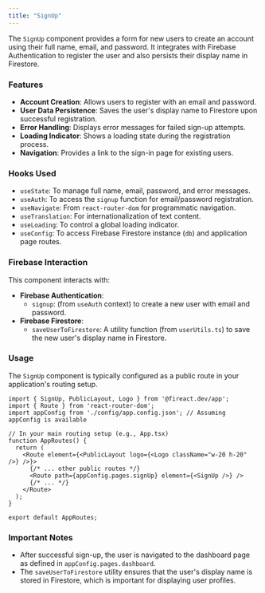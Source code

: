 ```yaml
---
title: "SignUp"
---
```


The `SignUp` component provides a form for new users to create an account using their full name, email, and password. It integrates with Firebase Authentication to register the user and also persists their display name in Firestore.

### Features

- **Account Creation**: Allows users to register with an email and password.
- **User Data Persistence**: Saves the user's display name to Firestore upon successful registration.
- **Error Handling**: Displays error messages for failed sign-up attempts.
- **Loading Indicator**: Shows a loading state during the registration process.
- **Navigation**: Provides a link to the sign-in page for existing users.

### Hooks Used

- `useState`: To manage full name, email, password, and error messages.
- `useAuth`: To access the `signup` function for email/password registration.
- `useNavigate`: From `react-router-dom` for programmatic navigation.
- `useTranslation`: For internationalization of text content.
- `useLoading`: To control a global loading indicator.
- `useConfig`: To access Firebase Firestore instance (`db`) and application page routes.

### Firebase Interaction

This component interacts with:
- **Firebase Authentication**:
    - `signup`: (from `useAuth` context) to create a new user with email and password.
- **Firebase Firestore**:
    - `saveUserToFirestore`: A utility function (from `userUtils.ts`) to save the new user's display name in Firestore.

### Usage

The `SignUp` component is typically configured as a public route in your application's routing setup.

```tsx
import { SignUp, PublicLayout, Logo } from '@fireact.dev/app';
import { Route } from 'react-router-dom';
import appConfig from './config/app.config.json'; // Assuming appConfig is available

// In your main routing setup (e.g., App.tsx)
function AppRoutes() {
  return (
    <Route element={<PublicLayout logo={<Logo className="w-20 h-20" />} />}>
      {/* ... other public routes */}
      <Route path={appConfig.pages.signUp} element={<SignUp />} />
      {/* ... */}
    </Route>
  );
}

export default AppRoutes;
```

### Important Notes

- After successful sign-up, the user is navigated to the dashboard page as defined in `appConfig.pages.dashboard`.
- The `saveUserToFirestore` utility ensures that the user's display name is stored in Firestore, which is important for displaying user profiles.
